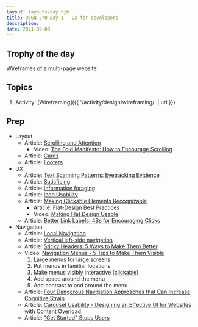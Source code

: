 ```yaml
---
layout: layouts/day.njk
title: DSGN 270 Day 1 - UX for developers
description: 
date: 2021-09-08
---
```


## Trophy of the day
Wireframes of a multi-page website

## Topics
1. Activity: [Wireframing]({{ '/activity/design/wireframing/' | url }})

## Prep

- Layout
    - Article: [Scrolling and Attention](https://www.nngroup.com/articles/scrolling-and-attention/)
        - Video: [The Fold Manifesto: How to Encourage Scrolling](https://www.nngroup.com/videos/fold-manifesto/)
    - Article: [Cards](https://www.nngroup.com/articles/cards-component/)
    - Article: [Footers](https://www.nngroup.com/articles/footers/)
- UX
    - Article: [Text Scanning Patterns: Eyetracking Evidence](https://www.nngroup.com/articles/text-scanning-patterns-eyetracking/)
    - Article: [Satisficing](https://www.nngroup.com/articles/satisficing/)
    - Article: [Information foraging](https://www.nngroup.com/articles/information-foraging/)
    - Article: [Icon Usability](https://www.nngroup.com/articles/icon-usability/)
    - Article: [Making Clickable Elements Recognizable](https://www.nngroup.com/articles/clickable-elements/)
        - Article: [Flat-Design Best Practices](https://www.nngroup.com/articles/flat-design-best-practices/)
        - Video: [Making Flat Design Usable](https://www.nngroup.com/videos/making-flat-design-usable/)
    - Article: [Better Link Labels: 4Ss for Encouraging Clicks](https://www.nngroup.com/articles/better-link-labels/)
- Navigation
    - Article: [Local Navigation](https://www.nngroup.com/articles/local-navigation/)
    - Article: [Vertical left-side navigation](https://www.nngroup.com/articles/vertical-nav/)
    - Article: [Sticky Headers: 5 Ways to Make Them Better](https://www.nngroup.com/articles/sticky-headers/)
    - Video: [Navigation Menus - 5 Tips to Make Them Visible](https://www.nngroup.com/videos/navigation-menu-visibility/)
        1. Large menus for large screens
        2. Put menus in familiar locations
        3. Make menus visibly interactive ([clickable](https://www.nngroup.com/articles/clickable-elements/))
        4. Add space around the menu
        5. Add contrast to and around the menu
    - Article: [Four Dangerous Navigation Approaches that Can Increase Cognitive Strain](https://www.nngroup.com/articles/navigation-cognitive-strain/)
    - Article: [Carousel Usability - Designing an Effective UI for Websites with Content Overload](https://www.nngroup.com/articles/designing-effective-carousels/)
    - Article: ["Get Started" Stops Users](https://www.nngroup.com/articles/get-started/)


